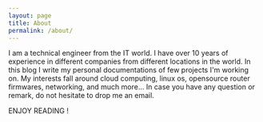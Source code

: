 ```yaml
---
layout: page
title: About
permalink: /about/
---
```


I am a technical engineer from the IT world. I have over 10 years of experience in different companies from  different locations in the world. In this blog I write my personal documentations of few projects I'm working on. My interests fall around cloud computing, linux os, opensource router firmwares, networking, and much more...
In case you have any question or remark, do not hesitate to drop me an email.

ENJOY READING !